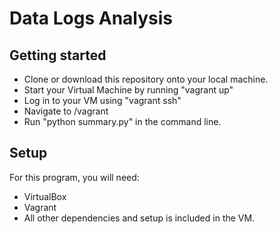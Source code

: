 # Data Logs Analysis

## Getting started

* Clone or download this repository onto your local machine.
* Start your Virtual Machine by running "vagrant up"
* Log in to your VM using "vagrant ssh"
* Navigate to /vagrant
* Run "python summary.py" in the command line.

## Setup

For this program, you will need:

* VirtualBox
* Vagrant
* All other dependencies and setup is included in the VM.
